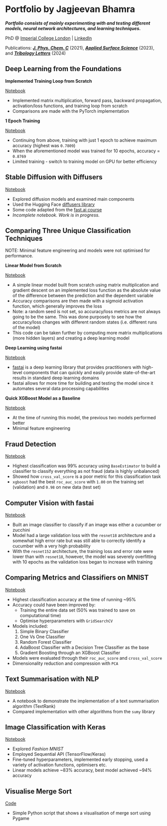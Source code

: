 # Portfolio by Jagjeevan Bhamra
***Portfolio consists of mainly experimenting with and testing different models, neural network architectures, and learning techniques.***

PhD @ [Imperial College London](https://www.imperial.ac.uk/people/j.bhamra19) | [LinkedIn](https://www.linkedin.com/in/jagjeevan/)

Publications: [***J. Phys. Chem. C***](https://doi.org/10.1021/acs.jpcc.1c02857) (2021), [***Applied Surface Science***](https://doi.org/10.1016/j.apsusc.2023.158152) (2023), and [***Tribology Letters***](https://doi.org/10.1007/s11249-023-01818-0) (2024)

## Deep Learning from the Foundations

**Implemented Training Loop from Scratch**

[Notebook](https://github.com/jagjeevan96/jagjeevan96.github.io/blob/main/notebooks/training-loop.ipynb)
- Implemented matrix multiplication, forward pass, backward propagation, activation/loss functions, and training loop from scratch
- Comparisons are made with the PyTorch implementation

**1 Epoch Training**

[Notebook](https://github.com/jagjeevan96/jagjeevan96.github.io/blob/main/notebooks/1-epoch-training.ipynb)
- Continuing from above, training with just 1 epoch to achieve maximum accuracy (highest was `0.7809`)
- When the aforementioned model was trained for 10 epochs, accuracy = `0.8769`
- Limited training - switch to training model on GPU for better efficiency

## Stable Diffusion with Diffusers
[Notebook](https://github.com/jagjeevan96/jagjeevan96.github.io/blob/main/notebooks/stable-diffusion.ipynb)
- Explored diffusion models and examined main components
- Used the Hugging Face [diffusers library](https://github.com/huggingface/diffusers)
- Some code adapted from the [fast.ai course](https://www.fast.ai)
- *Incomplete notebook. Work is in progress.*

## Comparing Three Unique Classification Techniques

NOTE: Minimal feature engineering and models were not optimised for performance.

**Linear Model from Scratch**

[Notebook](https://github.com/jagjeevan96/jagjeevan96.github.io/blob/main/notebooks/titanic/linear_from_scratch.ipynb)
    
- A simple linear model built from scratch using matrix multiplication and gradient descent on an implemented loss function as the absolute value of the difference between the prediction and the dependent variable
- Accuracy comparisons are then made with a sigmoid activation function, which generally improves the loss
- Note: a random seed is not set, so accuracy/loss metrics are not always going to be the same. This was done purposely to see how the accuracy/loss changes with different random states (i.e. different runs of the model)
- This code can be taken further by computing more matrix multiplications (more hidden layers) and creating a deep learning model

**Deep Learning using fastai**

[Notebook](https://github.com/jagjeevan96/jagjeevan96.github.io/blob/main/notebooks/titanic/fastai_tabular.ipynb)
    
- [fastai](https://github.com/fastai/fastai) is a deep learning library that provides practitioners with high-level components that can quickly and easily provide state-of-the-art results in standard deep learning domains
- fastai allows for more time for building and testing the model since it automates several data processing capabilities

**Quick XGBoost Model as a Baseline**

[Notebook](https://github.com/jagjeevan96/jagjeevan96.github.io/blob/main/notebooks/titanic/XGBoost.ipynb)
    
- At the time of running this model, the previous two models performed better
- Minimal feature engineering

## Fraud Detection
[Notebook](https://github.com/jagjeevan96/jagjeevan96.github.io/blob/main/notebooks/fraud-detection.ipynb)
- Highest classification was 99% accuracy using `BaseEstimator` to build a classifier to classify everything as not fraud (data is highly unbalanced)
- Showed how `cross_val_score` is a poor metric for this classification task
- `xgboost` had the best `roc_auc_score` with `1.00` on the training set (validation) and `0.98` on new data (test set)

## Computer Vision with fastai
[Notebook](https://github.com/jagjeevan96/jagjeevan96.github.io/blob/main/notebooks/image-classifier.ipynb)
- Built an image classifier to classify if an image was either a cucumber or zucchini
- Model had a large validation loss with the `resnet18` architecture and a somewhat high error rate but was still able to correctly identify a cucumber with a very high probability
- With the `resnet152` architecture, the training loss and error rate were lower than with `resnet18`, however, the model was severely overfitting with 10 epochs as the validation loss began to increase with training

## Comparing Metrics and Classifiers on MNIST
[Notebook](https://github.com/jagjeevan96/jagjeevan96.github.io/blob/main/notebooks/mnist.ipynb)
- Highest classification accuracy at the time of running ~95%
- Accuracy could have been improved by:
    - Training the entire data set (50% was trained to save on computational time)
    - Optimise hyperparameters with `GridSearchCV`
- Models included:
    1. Simple Binary Classifier
    2. One Vs One Classifier
    3. Random Forest Classifier
    4. AdaBoost Classifier with a Decision Tree Classifier as the base
    5. Gradient Boosting through an XGBoost Classifier
- Models were evaluated through their `roc_auc_score` and `cross_val_score`
- Dimensionality reduction and compression with `PCA`

## Text Summarisation with NLP
[Notebook](https://github.com/jagjeevan96/jagjeevan96.github.io/blob/main/notebooks/nlp-text-summarisation.ipynb)
- A notebook to demonstrate the implementation of a text summarisation algorithm (TextRank)
- Compared implementation with other algorithms from the `sumy` library

## Image Classification with Keras
[Notebook](https://github.com/jagjeevan96/jagjeevan96.github.io/blob/main/notebooks/fashion-mnist.ipynb)
- Explored *Fashion MNIST*
- Employed Sequential API (TensorFlow/Keras)
- Fine-tuned hyperparameters, implemented early stopping, used a variety of activation functions, optimisers etc.
- Linear models achieve ~83% accuracy, best model achieved ~94% accuracy

## Visualise Merge Sort
[Code](https://github.com/jagjeevan96/merge_sort)
- Simple Python script that shows a visualisation of merge sort using Pygame
